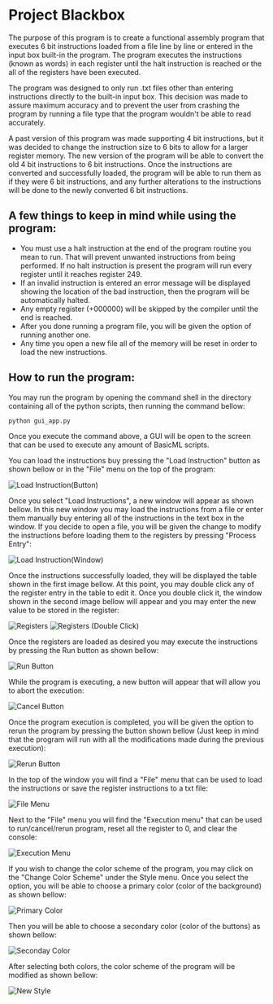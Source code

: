 # Project Blackbox

The purpose of this program is to create a functional assembly program that executes 6 bit instructions 
loaded from a file line by line or entered in the input box built-in the program. The program executes 
the instructions (known as words) in each register until the halt instruction is reached or the all of the
registers have been executed.

The program was designed to only run .txt files other than entering instructions directly to the built-in
input box. This decision was made to assure maximum accuracy and to prevent the user from crashing the 
program by running a file type that the program wouldn't be able to read accurately.

A past version of this program was made supporting 4 bit instructions, but it was decided to change the
instruction size to 6 bits to allow for a larger register memory. The new version of the program will
be able to convert the old 4 bit instructions to 6 bit instructions. Once the instructions are converted
and successfully loaded, the program will be able to run them as if they were 6 bit instructions, and any
further alterations to the instructions will be done to the newly converted 6 bit instructions.

## A few things to keep in mind while using the program:
- You must use a halt instruction at the end of the program routine you mean to run. That will prevent
unwanted instructions from being performed. If no halt instruction is present the program will run 
every register until it reaches register 249.
- If an invalid instruction is entered an error message will be displayed showing the location of the
bad instruction, then the program will be automatically halted.
- Any empty register (+000000) will be skipped by the compiler until the end is reached.
- After you done running a program file, you will be given the option of running another one.
- Any time you open a new file all of the memory will be reset in order to load the new instructions.

## How to run the program:

You may run the program by opening the command shell in the directory containing all of the python scripts, 
then running the command bellow:

```shell
python gui_app.py
```
Once you execute the command above, a GUI will be open to the screen that can be used to execute any amount
of BasicML scripts.

You can load the instructions buy pressing the "Load Instruction" button as shown bellow or in the "File" menu on the top of the program:

![Load Instruction(Button)](https://raw.githubusercontent.com/bransonpetty/project-blackbox/develop/readme%20images/Load%20instruction%20(button).png)

Once you select "Load Instructions", a new window will appear as shown bellow. In this new window you may load the instructions from a file or enter them manually buy entering all of the instructions in the text box in the window. If you decide to open a file, you will be given the change to modify the instructions before loading them to the registers by pressing "Process Entry":

![Load Instruction(Window)](https://raw.githubusercontent.com/bransonpetty/project-blackbox/develop/readme%20images/Load%20instruction%20(window).png)

Once the instructions successfully loaded, they will be displayed the table shown in the first image bellow. At this point, you may double click any of the register entry in the table to edit it. Once you double click it, the window shown in the second image bellow will appear and you may enter the new value to be stored in the register:

![Registers](https://raw.githubusercontent.com/bransonpetty/project-blackbox/develop/readme%20images/Registers.png)
![Registers (Double Click)](https://raw.githubusercontent.com/bransonpetty/project-blackbox/develop/readme%20images/Edit%20register.png)

Once the registers are loaded as desired you may execute the instructions by pressing the Run button as shown bellow:

![Run Button](https://raw.githubusercontent.com/bransonpetty/project-blackbox/develop/readme%20images/Run%20Button.png)

While the program is executing, a new button will appear that will allow you to abort the execution:

![Cancel Button](https://raw.githubusercontent.com/bransonpetty/project-blackbox/develop/readme%20images/Cancel%20button.png)

Once the program execution is completed, you will be given the option to rerun the program by pressing the button shown bellow (Just keep in mind that the program will run with all the modifications made during the previous execution):

![Rerun Button](https://raw.githubusercontent.com/bransonpetty/project-blackbox/develop/readme%20images/Rerun%20button.png)

In the top of the window you will find a "File" menu that can be used to load the instructions or save the register instructions to a txt file:

![File Menu](https://raw.githubusercontent.com/bransonpetty/project-blackbox/develop/readme%20images/File%20menu.png)

Next to the "File" menu you will find the "Execution menu" that can be used to run/cancel/rerun program, reset all the register to 0, and clear the console:

![Execution Menu](https://raw.githubusercontent.com/bransonpetty/project-blackbox/develop/readme%20images/Execution%20menu.png)

If you wish to change the color scheme of the program, you may click on the "Change Color Scheme" under the Style menu. Once you select the option, you will be able to choose a primary color (color of the background) as shown bellow:

![Primary Color](https://raw.githubusercontent.com/bransonpetty/project-blackbox/develop/readme%20images/Select%20Primary.png)

Then you will be able to choose a secondary color (color of the buttons) as shown bellow:

![Seconday Color](https://raw.githubusercontent.com/bransonpetty/project-blackbox/develop/readme%20images/Select%20Secondary.png)

After selecting both colors, the color scheme of the program will be modified as shown bellow:

![New Style](https://raw.githubusercontent.com/bransonpetty/project-blackbox/develop/readme%20images/Style%20result.png)
